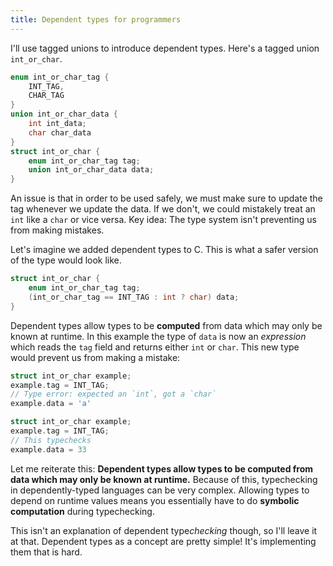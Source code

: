 ```yaml
---
title: Dependent types for programmers
---
```


I'll use tagged unions to introduce dependent types. Here's a tagged union `int_or_char`.
```c
enum int_or_char_tag {
    INT_TAG,
    CHAR_TAG
}
union int_or_char_data {
    int int_data;
    char char_data
}
struct int_or_char {
    enum int_or_char_tag tag;
    union int_or_char_data data;
}
```

An issue is that in order to be used safely, we must make sure to update the tag whenever we update the data. If we don't, we could mistakely treat an `int` like a `char` or vice versa. Key idea: The type system isn't preventing us from making mistakes.

Let's imagine we added dependent types to C. This is what a safer version of the type would look like.
```c
struct int_or_char {
    enum int_or_char_tag tag;
    (int_or_char_tag == INT_TAG : int ? char) data;
}
```
Dependent types allow types to be **computed** from data which may only be known at runtime. In this example the type of `data` is now an _expression_ which reads the `tag` field and returns either `int` or `char`. This new type would prevent us from making a mistake:
```c
struct int_or_char example;
example.tag = INT_TAG;
// Type error: expected an `int`, got a `char`
example.data = 'a'
```
```c
struct int_or_char example;
example.tag = INT_TAG;
// This typechecks
example.data = 33
```

Let me reiterate this: **Dependent types allow types to be computed from data which may only be known at runtime.** Because of this, typechecking in dependently-typed languages can be very complex. Allowing types to depend on runtime values means you essentially have to do **symbolic computation** during typechecking.

This isn't an explanation of dependent type<em>checking</em> though, so I'll leave it at that. Dependent types as a concept are pretty simple! It's implementing them that is hard.
